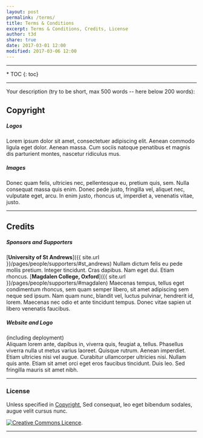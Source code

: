 ```yaml
---
layout: post
permalink: /terms/
title: Terms & Conditions
excerpt: Terms & Conditions, Credits, License
author: t3d
share: true
date: 2017-03-01 12:00
modified: 2017-03-06 12:00
---
```


<a name="termstoc"></a>
<hr>
* TOC
{: toc}
<hr>


Your description (try to be short, max 500 words -- here below 200 words):

<a name="copyright"></a>
## Copyright

##### Logos
Lorem ipsum dolor sit amet, consectetuer adipiscing elit. Aenean commodo ligula eget dolor. Aenean massa. Cum sociis natoque penatibus et magnis dis parturient montes, nascetur ridiculus mus.

##### Images
Donec quam felis, ultricies nec, pellentesque eu, pretium quis, sem. Nulla consequat massa quis enim. Donec pede justo, fringilla vel, aliquet nec, vulputate eget, arcu. In enim justo, rhoncus ut, imperdiet a, venenatis vitae, justo.

<a href="#termstoc"><i class="fa fa-chevron-up fa-lg fa-pull-right"></i></a> <a href="#top"><i class="fa fa-angle-double-up fa-1x fa-pull-left"></i></a>
<hr>

<a name="credits"></a>
## Credits

##### Sponsors and Supporters
[**University of St Andrews**]({{ site.url }}/pages/people/supporters/#st_andrews) Nullam dictum felis eu pede mollis pretium. Integer tincidunt. Cras dapibus. Nam eget dui. Etiam rhoncus. [**Magdalen College, Oxford**]({{ site.url }}/pages/people/supporters/#magdalen) Maecenas tempus, tellus eget condimentum rhoncus, sem quam semper libero, sit amet adipiscing sem neque sed ipsum. Nam quam nunc, blandit vel, luctus pulvinar, hendrerit id, lorem. Maecenas nec odio et ante tincidunt tempus. Donec vitae sapien ut libero venenatis faucibus.

##### Website and Logo
(including deployment) <br>
Aliquam lorem ante, dapibus in, viverra quis, feugiat a, tellus. Phasellus viverra nulla ut metus varius laoreet. Quisque rutrum. Aenean imperdiet. Etiam ultricies nisi vel augue. Curabitur ullamcorper ultricies nisi.
Nullam quis ante. Etiam sit amet orci eget eros faucibus tincidunt. Duis leo. Sed fringilla mauris sit amet nibh.

<a href="#termstoc"><i class="fa fa-chevron-up fa-lg fa-pull-right"></i></a> <a href="#top"><i class="fa fa-angle-double-up fa-1x fa-pull-left"></i></a>
<hr>

<a name="license"></a>
### License
Unless specified in [Copyright](#copyright), Sed consequat, leo eget bibendum sodales, augue velit cursus nunc.

<a rel="license" href="http://creativecommons.org/licenses/by-nc-sa/4.0/"><img alt="Creative Commons Licence" style="border-width:0" src="https://i.creativecommons.org/l/by-nc-sa/4.0/88x31.png" /></a>.



<a href="#termstoc"><i class="fa fa-chevron-up fa-lg fa-pull-right"></i></a> <a href="#top"><i class="fa fa-angle-double-up fa-1x fa-pull-left"></i></a>
<hr>
